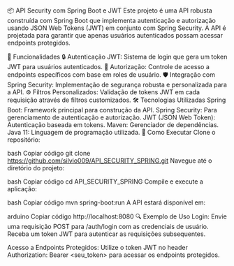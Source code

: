📦 API Security com Spring Boot e JWT
Este projeto é uma API robusta construída com Spring Boot que implementa autenticação e autorização usando JSON Web Tokens (JWT) em conjunto com Spring Security. A API é projetada para garantir que apenas usuários autenticados possam acessar endpoints protegidos.

🚀 Funcionalidades
🔒 Autenticação JWT: Sistema de login que gera um token JWT para usuários autenticados.
🔑 Autorização: Controle de acesso a endpoints específicos com base em roles de usuário.
🛡️ Integração com Spring Security: Implementação de segurança robusta e personalizada para a API.
⚙️ Filtros Personalizados: Validação de tokens JWT em cada requisição através de filtros customizados.
🛠️ Tecnologias Utilizadas
Spring Boot: Framework principal para construção da API.
Spring Security: Para gerenciamento de autenticação e autorização.
JWT (JSON Web Token): Autenticação baseada em tokens.
Maven: Gerenciador de dependências.
Java 11: Linguagem de programação utilizada.
📝 Como Executar
Clone o repositório:

bash
Copiar código
git clone https://github.com/silvio009/API_SECURITY_SPRING.git
Navegue até o diretório do projeto:

bash
Copiar código
cd API_SECURITY_SPRING
Compile e execute a aplicação:

bash
Copiar código
mvn spring-boot:run
A API estará disponível em:

arduino
Copiar código
http://localhost:8080
🔍 Exemplo de Uso
Login: Envie uma requisição POST para /auth/login com as credenciais de usuário. Receba um token JWT para autenticar as requisições subsequentes.

Acesso a Endpoints Protegidos: Utilize o token JWT no header Authorization: Bearer <seu_token> para acessar os endpoints protegidos.
